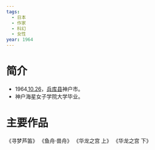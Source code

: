```yaml
---
tags:
  - 日本
  - 作家
  - 科幻
  - 女性
year: 1964
---
```

# 简介

- 1964[.10.26](2024-10-26.md)，[兵库县](兵库县.md)神户市。
- 神户海星女子学院大学毕业。
# 主要作品

《寻梦芦笛》
《鱼舟·兽舟》
《华龙之宫 上》
《华龙之宫 下》